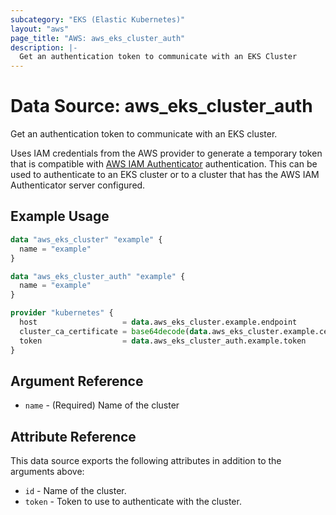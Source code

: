 ```yaml
---
subcategory: "EKS (Elastic Kubernetes)"
layout: "aws"
page_title: "AWS: aws_eks_cluster_auth"
description: |-
  Get an authentication token to communicate with an EKS Cluster
---
```


# Data Source: aws_eks_cluster_auth

Get an authentication token to communicate with an EKS cluster.

Uses IAM credentials from the AWS provider to generate a temporary token that is compatible with
[AWS IAM Authenticator](https://github.com/kubernetes-sigs/aws-iam-authenticator) authentication.
This can be used to authenticate to an EKS cluster or to a cluster that has the AWS IAM Authenticator
server configured.

## Example Usage

```terraform
data "aws_eks_cluster" "example" {
  name = "example"
}

data "aws_eks_cluster_auth" "example" {
  name = "example"
}

provider "kubernetes" {
  host                   = data.aws_eks_cluster.example.endpoint
  cluster_ca_certificate = base64decode(data.aws_eks_cluster.example.certificate_authority[0].data)
  token                  = data.aws_eks_cluster_auth.example.token
}
```

## Argument Reference

* `name` - (Required) Name of the cluster

## Attribute Reference

This data source exports the following attributes in addition to the arguments above:

* `id` - Name of the cluster.
* `token` - Token to use to authenticate with the cluster.
